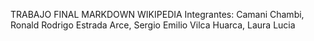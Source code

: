 TRABAJO FINAL MARKDOWN WIKIPEDIA
Integrantes:
    Camani Chambi, Ronald Rodrigo
    Estrada Arce, Sergio Emilio
    Vilca Huarca, Laura Lucia
